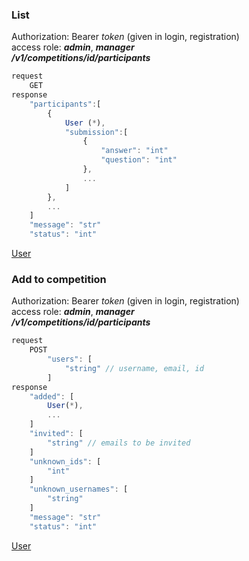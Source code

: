 ### List   
Authorization: Bearer *token* (given in login, registration)   
access role: ***admin***, ***manager***   
***/v1/competitions/id/participants***   
```javascript
request
    GET
response
    "participants":[
        {
            User (*),
            "submission":[
                {
                    "answer": "int"
					"question": "int"
                },
                ...
            ]
        },
        ...
    ]
    "message": "str"
    "status": "int"
```   
[User](/docs/v1/objects.md#user)   
### Add to competition   
Authorization: Bearer *token* (given in login, registration)   
access role: ***admin***, ***manager***   
***/v1/competitions/id/participants***   
```javascript
request
    POST
        "users": [
            "string" // username, email, id
        ]
response
    "added": [
        User(*),
        ...
    ]
    "invited": [
        "string" // emails to be invited
    ]
    "unknown_ids": [
        "int"
    ]
    "unknown_usernames": [
        "string"
    ]
    "message": "str"
    "status": "int"
```   
[User](/docs/v1/objects.md#user)   